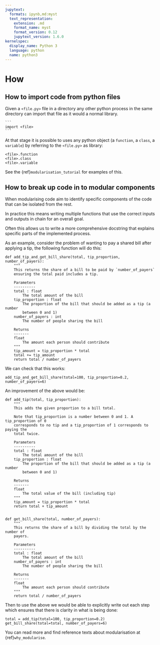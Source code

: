 ```yaml
---
jupytext:
  formats: ipynb,md:myst
  text_representation:
    extension: .md
    format_name: myst
    format_version: 0.12
    jupytext_version: 1.6.0
kernelspec:
  display_name: Python 3
  language: python
  name: python3
---
```


# How

## How to import code from python files

Given a `<file.py>` file in a directory any other python process in the same
directory can import that file as it would a normal library.

````{tip}
```
import <file>
```
````

At that stage it is possible to uses any python object (a `function`, a `class`, a
`variable`) by referring to the `<file.py>` as library:

```
<file>.function
<file>.class
<file>.variable
```

See the {ref}`modularisation_tutorial` for examples of this.

## How to break up code in to modular components

When modularising code aim to identify specific components of the code that can
be isolated from the rest.

In practice this means writing multiple functions that use the correct inputs
and outputs in chain for an overall goal.

Often this allows us to write a more comprehensive docstring that explains
specific parts of the implemented process.

As an example, consider the problem of wanting to pay a shared bill after
applying a tip, the following function will do this:

```{code-cell} ipython3
def add_tip_and_get_bill_share(total, tip_proportion, number_of_payers):
    """
    This returns the share of a bill to be paid by `number_of_payers`
    ensuring the total paid includes a tip.

    Parameters
    ----------
    total : float
        The total amount of the bill
    tip_proportion : float
        The proportion of the bill that should be added as a tip (a number
        between 0 and 1)
    number_of_payers : int
        The number of people sharing the bill

    Returns
    -------
    float
        The amount each person should contribute
    """
    tip_amount = tip_proportion * total
    total += tip_amount
    return total / number_of_payers
```

We can check that this works:

```{code-cell} ipython3
add_tip_and_get_bill_share(total=100, tip_proportion=0.2, number_of_payers=6)
```

An improvement of the above would be:

```{code-cell} ipython3
def add_tip(total, tip_proportion):
    """
    This adds the given proportion to a bill total.

    Note that tip_proportion is a number between 0 and 1. A tip_proportion of 0
    corresponds to no tip and a tip_proportion of 1 corresponds to paying the
    total twice.

    Parameters
    ----------
    total : float
        The total amount of the bill
    tip_proportion : float
        The proportion of the bill that should be added as a tip (a number
        between 0 and 1)

    Returns
    -------
    float
        The total value of the bill (including tip)
    """
    tip_amount = tip_proportion * total
    return total + tip_amount


def get_bill_share(total, number_of_payers):
    """
    This returns the share of a bill by dividing the total by the number of
    payers.

    Parameters
    ----------
    total : float
        The total amount of the bill
    number_of_payers : int
        The number of people sharing the bill

    Returns
    -------
    float
        The amount each person should contribute
    """
    return total / number_of_payers
```

Then to use the above we would be able to explicitly write out each step which
ensures that there is clarity in what is being done:

```{code-cell} ipython3
total = add_tip(total=100, tip_proportion=0.2)
get_bill_share(total=total, number_of_payers=6)
```

You can read more and find reference texts about
modularisation at {ref}`why_modularise`.
